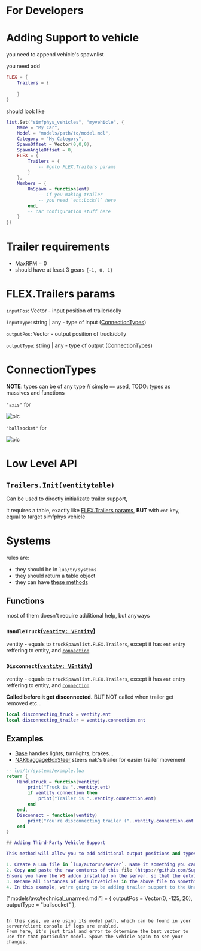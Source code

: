 # For Developers

# Adding Support to vehicle

you need to append vehicle's spawnlist

you need add

```lua
FLEX = {
	Trailers = {
		
	}
}
```
should look like
```lua
list.Set("simfphys_vehicles", "myvehicle", {
	Name = "My Car",
	Model = "models/path/to/model.mdl",
	Category = "My Category",
	SpawnOffset = Vector(0,0,0),
	SpawnAngleOffset = 0,
	FLEX = {
		Trailers = {
			-- #goto FLEX.Trailers params
		}
	},
	Members = {
		OnSpawn = function(ent)
			-- if you making trailer
			-- you need `ent:Lock()` here
		end,
		-- car configuration stuff here
	}
})
```

# Trailer requirements

* MaxRPM = 0
* should have at least 3 gears
`{-1, 0, 1}`

# FLEX.Trailers params

`inputPos`: Vector - input position of trailer/dolly

`inputType`: string | any - type of input ([ConnectionTypes](#ConnectionTypes))

`outputPos`: Vector - output position of truck/dolly

`outputType`: string | any - type of output ([ConnectionTypes](#ConnectionTypes))

# ConnectionTypes

**NOTE**: types can be of any type // simple `==` used, TODO: types as massives and functions

`"axis"` for 

![pic](https://moscowteslaclub.ru/upload/resize_cache/iblock/7e3/1266_715_2/7e3c6ca47f35796b90b4cf44cbaa3c4e.jpg)

`"ballsocket"` for

![pic](https://hips.hearstapps.com/pop.h-cdn.co/assets/16/38/980x652/gallery-1474470091-pmx100116-utilitytrailers07.jpg?resize=480:*)

# Low Level API

## `Trailers.Init(ventitytable)`
Can be used to directly initializate trailer support,

it requires a table, exactly like [FLEX.Trailers params](#flextrailers-params), **BUT** with `ent` key, equal to target simfphys vehicle

# Systems

rules are:
* they should be in `lua/tr/systems`
* they should return a table object
* they can have [these methods](https://github.com/SupinePandora43/Trailers-Reborn/blob/b29960c47048b1543b94fa138a1aa3efbfea7af4/src/typings.d.ts#L29-L34)

## Functions

most of them doesn't require additional help, but anyways

### `HandleTruck`([`ventity: VEntity`](https://github.com/SupinePandora43/Trailers-Reborn/blob/b29960c47048b1543b94fa138a1aa3efbfea7af4/src/typings.d.ts#L9))

ventity - equals to `truckSpawnlist.FLEX.Trailers`, except it has `ent` entry reffering to entity, and [`connection`](https://github.com/SupinePandora43/Trailers-Reborn/blob/abfbd6264efd5150d1fb7842707753f8e4a65abd/src/typings.d.ts#L2)

### `Disconnect`([`ventity: VEntity`](https://github.com/SupinePandora43/Trailers-Reborn/blob/b29960c47048b1543b94fa138a1aa3efbfea7af4/src/typings.d.ts#L9))
ventity - equals to `truckSpawnlist.FLEX.Trailers`, except it has `ent` entry reffering to entity, and [`connection`](https://github.com/SupinePandora43/Trailers-Reborn/blob/abfbd6264efd5150d1fb7842707753f8e4a65abd/src/typings.d.ts#L2)

**Called before it get disconnected.**
BUT NOT called when trailer get removed etc...

```lua
local disconnecting_truck = ventity.ent
local disconnecting_trailer = ventity.connection.ent
```

## Examples

* [Base](https://github.com/SupinePandora43/Trailers-Reborn/blob/master/lua/TR/systems/base.lua) handles lights, turnlights, brakes...
* [NAKbaggageBoxSteer](https://github.com/NotAKidOnSteam/simfphys-bodygroup-hitboxes/blob/newer/lua/tr/systems/nak_baggagebox_steer.lua) steers nak's trailer for easier trailer movement

```lua
-- lua/tr/systems/example.lua
return {
	HandleTruck = function(ventity)
		print("Truck is "..ventity.ent)
		if ventity.connection then
			print("Trailer is "..ventity.connection.ent)
		end
	end,
	Disconnect = function(ventity)
		print("You're disconnecting trailer ("..ventity.connection.ent.."), from truck ("..ventity.ent..")")
	end
}

## Adding Third-Party Vehicle Support

This method will allow you to add additional output positions and types with relative ease to other vehicles without having to bug the developers, if you did not make the vehicles you wish to be supported.

1. Create a Lua file in `lua/autorun/server`. Name it something you can refer back to easily. 
2. Copy and paste the raw contents of this file (https://github.com/SupinePandora43/Trailers-Reborn/blob/master/lua/autorun/server/simfphys_base_vehicles_TR.lua) into it, and delete all the entries under defaultvehicles. 
Ensure you have the WS addon installed on the server, so that the entries for the default vehicles will still be there.
3. Rename all instances of defaultvehicles in the above file to something such as "thirdpartyvehicles" to prevent conflicting with the WS addon.
4. In this example, we're going to be adding trailer support to the Unarmed Technical from Arctic's Vehicle Extension. 
```
["models/avx/technical_unarmed.mdl"] = {
        outputPos = Vector(0, -125, 20),
        outputType = "ballsocket"
    },
```

In this case, we are using its model path, which can be found in your server/client console if logs are enabled. 
From here, it's just trial and error to determine the best vector to use for that particular model. Spawn the vehicle again to see your changes.

```
